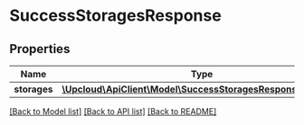 # SuccessStoragesResponse

## Properties
Name | Type | Description | Notes
------------ | ------------- | ------------- | -------------
**storages** | [**\Upcloud\ApiClient\Model\SuccessStoragesResponseStorages**](SuccessStoragesResponseStorages.md) |  | [optional] 

[[Back to Model list]](../README.md#documentation-for-models) [[Back to API list]](../README.md#documentation-for-api-endpoints) [[Back to README]](../README.md)


